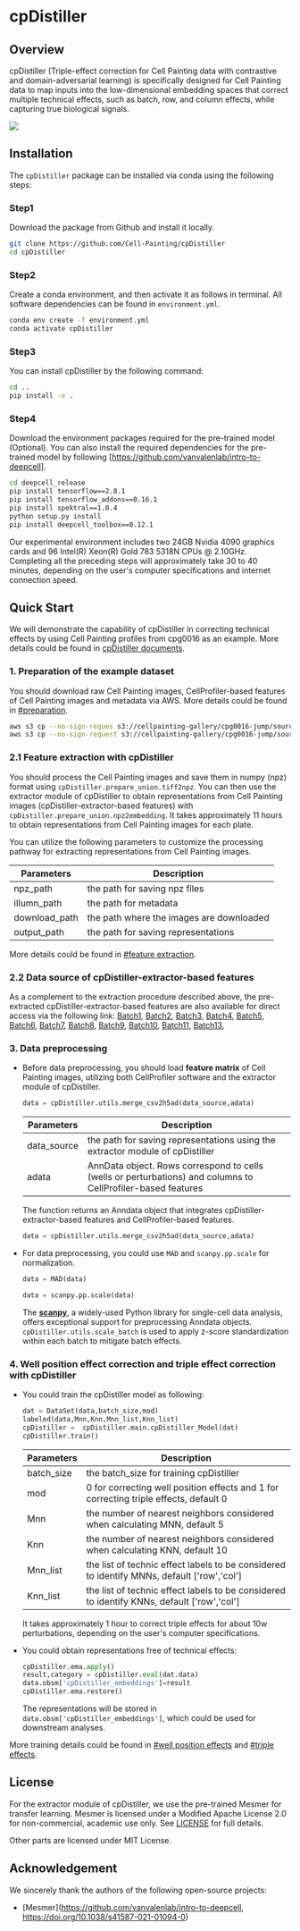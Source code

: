 # cpDistiller

## Overview

cpDistiller (Triple-effect correction for Cell Painting data with contrastive and domain-adversarial learning) is specifically designed for Cell Painting data to map inputs into the low-dimensional embedding spaces that correct multiple technical effects, such as batch, row, and column effects, while capturing true biological signals.


![](./images/cpDistiller.jpg)

## Installation
The `cpDistiller` package can be installed via conda using the following steps:

### Step1

Download the package from Github and install it locally.

```bash
git clone https://github.com/Cell-Painting/cpDistiller
cd cpDistiller
```

### Step2

Create a conda environment, and then activate it as follows in terminal. All software dependencies can be found in `environment.yml`.

```bash
conda env create -f environment.yml
conda activate cpDistiller
```

### Step3

You can install cpDistiller by the following command:

```bash
cd ..
pip install -e .
```

### Step4

Download the environment packages required for the pre-trained model (Optional). You can also install the required dependencies for the pre-trained model by following [https://github.com/vanvalenlab/intro-to-deepcell].

```bash
cd deepcell_release
pip install tensorflow==2.8.1
pip install tensorflow_addons==0.16.1
pip install spektral==1.0.4
python setup.py install
pip install deepcell_toolbox==0.12.1
```

Our experimental environment includes two 24GB Nvidia 4090 graphics cards and 96 Intel(R) Xeon(R) Gold 783 5318N CPUs @ 2.10GHz. Completing all the preceding steps will approximately take 30 to 40 minutes, depending on the user's computer specifications and internet connection speed.

## Quick Start
We will demonstrate the capability of cpDistiller in correcting technical effects by using Cell Painting profiles from cpg0016 as an example. More details could be found in [cpDistiller documents](https://cpdistiller.readthedocs.io/).



### 1. Preparation of the example dataset
You should download raw Cell Painting images, CellProfiler-based features of Cell Painting images and metadata via AWS. More details could be found in [#preparation](https://cpdistiller.readthedocs.io/en/latest/Tutorial/index.html#preparation-of-dataset). 

```bash
aws s3 cp --no-sign-reques s3://cellpainting-gallery/cpg0016-jump/source_4/images/ /data/pub/cell/cpg0016_source4/images/--recursive --exclude "*.sqlite"
aws s3 cp --no-sign-request s3://cellpainting-gallery/cpg0016-jump/source_4/workspace/backend/ /data/pub/cell/cpg0016_source4/backend --recursive --exclude "*.sqlite"
```

### 2.1 Feature extraction with cpDistiller
You should process the Cell Painting images and save them in numpy (npz) format using `cpDistiller.prepare_union.tiff2npz`.  You can then use the extractor module of cpDistiller to obtain representations from Cell Painting images (cpDistiller-extractor-based features) with `cpDistiller.prepare_union.npz2embedding`. It takes approximately 11 hours to obtain representations from Cell Painting images for each plate.

You can utilize the following parameters to customize the processing pathway for extracting representations from Cell Painting images.

| Parameters   | Description                              |                                                   
| ------------ | -----------------------------------------|
| npz_path     | the path for saving npz files            |
| illumn_path  | the path for metadata                    |
| download_path| the path where the images are downloaded |
| output_path  | the path for saving representations      |

More details could be found in [#feature extraction](https://cpdistiller.readthedocs.io/en/latest/Tutorial/index.html#feature-extraction-with-cpdistiller). 

### 2.2 Data source of cpDistiller-extractor-based features
As a complement to the extraction procedure described above, the pre-extracted cpDistiller-extractor-based features are also available for direct access via the following link:
[Batch1](https://drive.google.com/file/d/1HCs8UcOaUoB3z7GTM7_KeUAlDIej0YWa/view?usp=sharing),
[Batch2](https://drive.google.com/file/d/1brAGu3IfkttxuIRBqD-3BiMC4FJ-lmrE/view?usp=sharing),
[Batch3](https://drive.google.com/file/d/1JwpfwmuXyuks3dXKbDLj15YY_UKNDk-F/view?usp=sharing),
[Batch4](https://drive.google.com/file/d/1buvQGhU1hTu6k12k4lWW9JoJpu-z-HCR/view?usp=sharing),
[Batch5](https://drive.google.com/file/d/1suR-OSWAR7UD-w1PO43omm4moSqMXpcw/view?usp=sharing),
[Batch6](https://drive.google.com/file/d/1P9AsowrdVHJT8P6kMQjwXbR2EUyZQlId/view?usp=sharing),
[Batch7](https://drive.google.com/file/d/11EbsH2l9dq-O7IgBLsFVKzMEsfwpz2Ig/view?usp=sharing),
[Batch8](https://drive.google.com/file/d/1SWVhi2rI968WEU0v38aOrydZfF-mFKSy/view?usp=sharing),
[Batch9](https://drive.google.com/file/d/1SoyuRmU0O2Htu8HGyhOgz7OLgKv6_vgZ/view?usp=sharing),
[Batch10](https://drive.google.com/file/d/1PcopZwWw6fJVry5gY9SwpLDG7zzu04eA/view?usp=sharing),
[Batch11](https://drive.google.com/file/d/1QvfZZ2xu-12hSN062trvvxCVTikzX14m/view?usp=sharing),
[Batch13](https://drive.google.com/file/d/1uzAt8-B9xc9rxohofrYW9ske2pArYvJa/view?usp=sharing),


### 3. Data preprocessing
* Before data preprocessing, you should load **feature matrix** of Cell Painting images, utilizing both CellProfiler software and the extractor module of cpDistiller. 

    ```python
    data = cpDistiller.utils.merge_csv2h5ad(data_source,adata)
    ```
    | Parameters   | Description                                                                                                   |                                                   
    | ------------ | --------------------------------------------------------------------------------------------------------------|                                                                   
    | data_source  | the path for saving representations using the extractor module of cpDistiller                                 |
    | adata        | AnnData object. Rows correspond to cells (wells or perturbations) and columns to CellProfiler-based features  |

    The function returns an Anndata object that integrates cpDistiller-extractor-based features and CellProfiler-based features.

    ```python
    data = cpDistiller.utils.merge_csv2h5ad(data_source,adata)
    ```
* For data preprocessing, you could use `MAD` and `scanpy.pp.scale` for normalization.
    ```python
    data = MAD(data)   
    ```
    ```python
    data = scanpy.pp.scale(data)   
    ```

    The [**scanpy**](https://scanpy.readthedocs.io/en/stable/), a widely-used Python library for single-cell data analysis, offers exceptional support for preprocessing Anndata objects.
    `cpDistiller.utils.scale_batch` is used to apply z-score standardization within each batch to mitigate batch effects.


### 4. Well position effect correction and triple effect correction with cpDistiller

* You could train the cpDistiller model as following:

    ```python
    dat = DataSet(data,batch_size,mod)
    labeled(data,Mnn,Knn,Mnn_list,Knn_list)
    cpDistiller =  cpDistiller.main.cpDistiller_Model(dat)
    cpDistiller.train()  
    ```

    | Parameters       | Description                                                                                                      |                                                   
    | -----------------|------------------------------------------------------------------------------------------------------------------|                                                           
    | batch_size       | the batch_size for training cpDistiller                                                                          |
    | mod              | 0 for correcting well position effects and 1 for correcting triple effects, default 0                            |
    | Mnn              | the number of nearest neighbors considered when calculating MNN, default 5                                       |
    | Knn              | the number of nearest neighbors considered when calculating KNN, default 10                                      |
    | Mnn_list         | the list of technic effect labels to be considered to identify MNNs, default ['row','col']                       |
    | Knn_list         | the list of technic effect labels to be considered to identify KNNs, default ['row','col']                       |

    It takes approximately 1 hour to correct triple effects for about 10w perturbations, depending on the user's computer specifications.

* You could obtain representations free of technical effects:

    ```python
    cpDistiller.ema.apply()
    result,category = cpDistiller.eval(dat.data)
    data.obsm['cpDistiller_embeddings']=result
    cpDistiller.ema.restore()   
    ```

    The representations will be stored in `data.obsm['cpDistiller_embeddings']`, which could be used for downstream analyses.

More training details could be found in [#well position effects](https://cpdistiller.readthedocs.io/en/latest/Tutorial/index.html#well-position-effect-correction-with-cpdistiller) and [#triple effects](https://cpdistiller.readthedocs.io/en/latest/Tutorial/index.html#triple-effect-correction-with-cpdistiller). 


## License
For the extractor module of cpDistiller, we use the pre-trained Mesmer for transfer learning. Mesmer is licensed under a Modified Apache License 2.0 for non-commercial, academic use only. See [LICENSE](https://github.com/Cell-Painting/cpDistiller/blob/main/LICENSE-MODIFIED-APACHE-2.0) for full details.

Other parts are licensed under MIT License.

## Acknowledgement

We sincerely thank the authors of the following open-source projects:

- [Mesmer](https://github.com/vanvalenlab/intro-to-deepcell, https://doi.org/10.1038/s41587-021-01094-0)